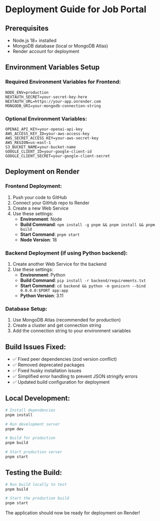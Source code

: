 # Deployment Guide for Job Portal

## Prerequisites
- Node.js 18+ installed
- MongoDB database (local or MongoDB Atlas)
- Render account for deployment

## Environment Variables Setup

### Required Environment Variables for Frontend:
```
NODE_ENV=production
NEXTAUTH_SECRET=your-secret-key-here
NEXTAUTH_URL=https://your-app.onrender.com
MONGODB_URI=your-mongodb-connection-string
```

### Optional Environment Variables:
```
OPENAI_API_KEY=your-openai-api-key
AWS_ACCESS_KEY_ID=your-aws-access-key
AWS_SECRET_ACCESS_KEY=your-aws-secret-key
AWS_REGION=us-east-1
S3_BUCKET_NAME=your-bucket-name
GOOGLE_CLIENT_ID=your-google-client-id
GOOGLE_CLIENT_SECRET=your-google-client-secret
```

## Deployment on Render

### Frontend Deployment:
1. Push your code to GitHub
2. Connect your GitHub repo to Render
3. Create a new Web Service
4. Use these settings:
   - **Environment**: Node
   - **Build Command**: `npm install -g pnpm && pnpm install && pnpm build`
   - **Start Command**: `pnpm start`
   - **Node Version**: 18

### Backend Deployment (if using Python backend):
1. Create another Web Service for the backend
2. Use these settings:
   - **Environment**: Python
   - **Build Command**: `pip install -r backend/requirements.txt`
   - **Start Command**: `cd backend && python -m gunicorn --bind 0.0.0.0:$PORT app:app`
   - **Python Version**: 3.11

### Database Setup:
1. Use MongoDB Atlas (recommended for production)
2. Create a cluster and get connection string
3. Add the connection string to your environment variables

## Build Issues Fixed:
- ✅ Fixed peer dependencies (zod version conflict)
- ✅ Removed deprecated packages
- ✅ Fixed husky installation issues
- ✅ Simplified error handling to prevent JSON stringify errors
- ✅ Updated build configuration for deployment

## Local Development:
```bash
# Install dependencies
pnpm install

# Run development server
pnpm dev

# Build for production
pnpm build

# Start production server
pnpm start
```

## Testing the Build:
```bash
# Run build locally to test
pnpm build

# Start the production build
pnpm start
```

The application should now be ready for deployment on Render!
